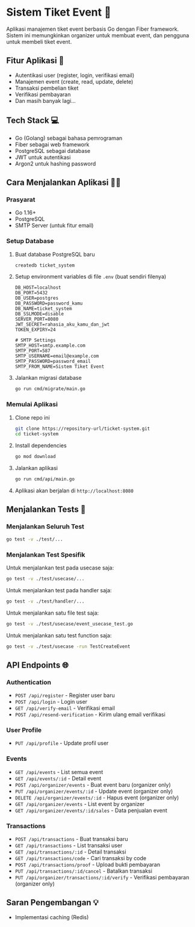 # Sistem Tiket Event 🎫

Aplikasi manajemen tiket event berbasis Go dengan Fiber framework. Sistem ini memungkinkan organizer untuk membuat event, dan pengguna untuk membeli tiket event.

## Fitur Aplikasi 🚀

- Autentikasi user (register, login, verifikasi email)
- Manajemen event (create, read, update, delete)
- Transaksi pembelian tiket
- Verifikasi pembayaran
- Dan masih banyak lagi...

## Tech Stack 💻

- Go (Golang) sebagai bahasa pemrograman
- Fiber sebagai web framework
- PostgreSQL sebagai database
- JWT untuk autentikasi
- Argon2 untuk hashing password

## Cara Menjalankan Aplikasi 🏃‍♂️

### Prasyarat

- Go 1.16+
- PostgreSQL
- SMTP Server (untuk fitur email)

### Setup Database

1. Buat database PostgreSQL baru
   ```bash
   createdb ticket_system
   ```

2. Setup environment variables di file `.env` (buat sendiri filenya)
   ```
   DB_HOST=localhost
   DB_PORT=5432
   DB_USER=postgres
   DB_PASSWORD=password_kamu
   DB_NAME=ticket_system
   DB_SSLMODE=disable
   SERVER_PORT=8080
   JWT_SECRET=rahasia_aku_kamu_dan_jwt
   TOKEN_EXPIRY=24
   
   # SMTP Settings
   SMTP_HOST=smtp.example.com
   SMTP_PORT=587
   SMTP_USERNAME=email@example.com
   SMTP_PASSWORD=password_email
   SMTP_FROM_NAME=Sistem Tiket Event
   ```

3. Jalankan migrasi database
   ```bash
   go run cmd/migrate/main.go
   ```

### Memulai Aplikasi

1. Clone repo ini
   ```bash
   git clone https://repository-url/ticket-system.git
   cd ticket-system
   ```

2. Install dependencies
   ```bash
   go mod download
   ```

3. Jalankan aplikasi
   ```bash
   go run cmd/api/main.go
   ```

4. Aplikasi akan berjalan di `http://localhost:8080`

## Menjalankan Tests 🧪

### Menjalankan Seluruh Test

```bash
go test -v ./test/...
```

### Menjalankan Test Spesifik

Untuk menjalankan test pada usecase saja:
```bash
go test -v ./test/usecase/...
```

Untuk menjalankan test pada handler saja:
```bash
go test -v ./test/handler/...
```

Untuk menjalankan satu file test saja:
```bash
go test -v ./test/usecase/event_usecase_test.go
```

Untuk menjalankan satu test function saja:
```bash
go test -v ./test/usecase -run TestCreateEvent
```

## API Endpoints 🌐

### Authentication

- `POST /api/register` - Register user baru
- `POST /api/login` - Login user
- `GET /api/verify-email` - Verifikasi email
- `POST /api/resend-verification` - Kirim ulang email verifikasi

### User Profile

- `PUT /api/profile` - Update profil user

### Events

- `GET /api/events` - List semua event
- `GET /api/events/:id` - Detail event
- `POST /api/organizer/events` - Buat event baru (organizer only)
- `PUT /api/organizer/events/:id` - Update event (organizer only)
- `DELETE /api/organizer/events/:id` - Hapus event (organizer only)
- `GET /api/organizer/events` - List event by organizer
- `GET /api/organizer/events/:id/sales` - Data penjualan event

### Transactions

- `POST /api/transactions` - Buat transaksi baru
- `GET /api/transactions` - List transaksi user
- `GET /api/transactions/:id` - Detail transaksi
- `GET /api/transactions/code` - Cari transaksi by code
- `POST /api/transactions/proof` - Upload bukti pembayaran
- `PUT /api/transactions/:id/cancel` - Batalkan transaksi
- `PUT /api/organizer/transactions/:id/verify` - Verifikasi pembayaran (organizer only)


## Saran Pengembangan 💡

- Implementasi caching (Redis)
